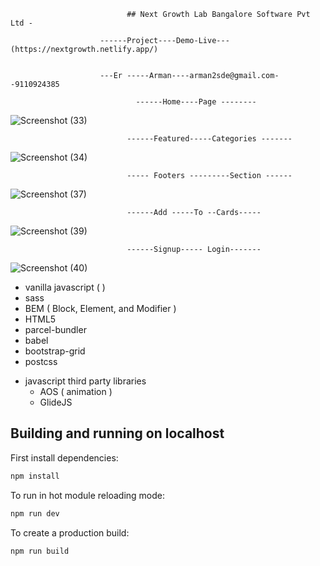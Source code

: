                               ## Next Growth Lab Bangalore Software Pvt Ltd -

                        ------Project----Demo-Live---(https://nextgrowth.netlify.app/)
                               
 
                        ---Er -----Arman----arman2sde@gmail.com--9110924385

                                ------Home----Page --------


   ![Screenshot (33)](https://github.com/ER-ARMAN/Nextg-Growth-Labs/assets/122722847/c0bbf414-c10c-4b84-ba8a-a3ed7ff8d9c5)
      


                              ------Featured-----Categories -------


![Screenshot (34)](https://github.com/ER-ARMAN/Nextg-Growth-Labs/assets/122722847/5b6ad1ae-1a27-47b5-bed4-c07858e54b12)



                              ----- Footers ---------Section ------


![Screenshot (37)](https://github.com/ER-ARMAN/Nextg-Growth-Labs/assets/122722847/d30ca146-82af-4c3d-a70d-7a10a02ccaec)



                              ------Add -----To --Cards-----



![Screenshot (39)](https://github.com/ER-ARMAN/Nextg-Growth-Labs/assets/122722847/535269e2-a197-4abf-b185-7b939751b1d5)



                              ------Signup----- Login-------


![Screenshot (40)](https://github.com/ER-ARMAN/Nextg-Growth-Labs/assets/122722847/1ea4018c-14d5-4984-ada2-2dd10eb84922)





- vanilla javascript ( )
- sass
- BEM ( Block, Element, and Modifier )
- HTML5
- parcel-bundler
- babel
- bootstrap-grid
- postcss

* javascript third party libraries
  - AOS ( animation )
  - GlideJS

## Building and running on localhost

First install dependencies:

```sh
npm install
```

To run in hot module reloading mode:

```sh
npm run dev
```

To create a production build:

```sh
npm run build
```

